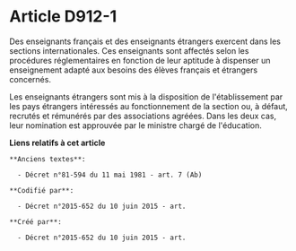 # Article D912-1

Des enseignants français et des enseignants étrangers exercent dans les sections internationales. Ces enseignants sont
affectés selon les procédures réglementaires en fonction de leur aptitude à dispenser un enseignement adapté aux besoins des
élèves français et étrangers concernés.

Les enseignants étrangers sont mis à la disposition de l'établissement par les pays étrangers intéressés au fonctionnement de
la section ou, à défaut, recrutés et rémunérés par des associations agréées. Dans les deux cas, leur nomination est approuvée
par le ministre chargé de l'éducation.

**Liens relatifs à cet article**

	**Anciens textes**:

	  - Décret n°81-594 du 11 mai 1981 - art. 7 (Ab)

	**Codifié par**:

	  - Décret n°2015-652 du 10 juin 2015 - art.

	**Créé par**:

	  - Décret n°2015-652 du 10 juin 2015 - art.
